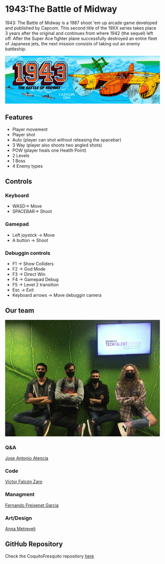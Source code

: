 # 1943:The Battle of Midway

1943: The Battle of Midway is a 1987 shoot 'em up arcade game developed and published by Capcom. This second title of the 19XX series takes place 3 years after the original and continues from where 1942 (the sequel) left off. After the Super Ace fighter plane successfully destroyed an entire fleet of Japanese jets, the next mission consists of taking out an enemy battleship.

<p align="center">
<img src="https://raw.githubusercontent.com/rastabrandy02/CoquitoFresquito/main/Wiki_Resources/Art/concepart2.jpg">
</p>  

## Features
- Player movement
- Player shot
- Auto (player can shot without releasing the spacebar)
- 3 Way (player also shoots two angled shots)
- POW (player heals one Health Point)
- 2 Levels 
- 1 Boss
- 4 Enemy types


## Controls
### Keyboard
- WASD-> Move       
- SPACEBAR-> Shoot  
### Gamepad
- Left joystick -> Move
- A button -> Shoot
### Debuggin controls
- F1 -> Show Colliders  
- F2 -> God Mode  
- F3 -> Direct Win  
- F4 -> Gamepad Debug
- F5 -> Level 2 transition
- Esc -> Exit
- Keyboard arrows -> Move debuggin camera

## Our team

<p align="center">
<img src="https://raw.githubusercontent.com/rastabrandy02/CoquitoFresquito/main/Wiki_Resources/Home/cokitofreskitoteamphoto.png" heigth=600 width=600>
</p>

### Q&A
[Jose Antonio Atencia](https://github.com/JedTyde)

### Code
[Víctor Falcón Zaro](https://github.com/ZaroDev)

### Managment
[Fernando Freixenet Garcia](https://github.com/rastabrandy02)

### Art/Design
[Anna Metreveli](https://github.com/aNnAm2606)

## GitHub Repository
Check the CoquitoFresquito repository [here](https://github.com/rastabrandy02/CoquitoFresquito)
